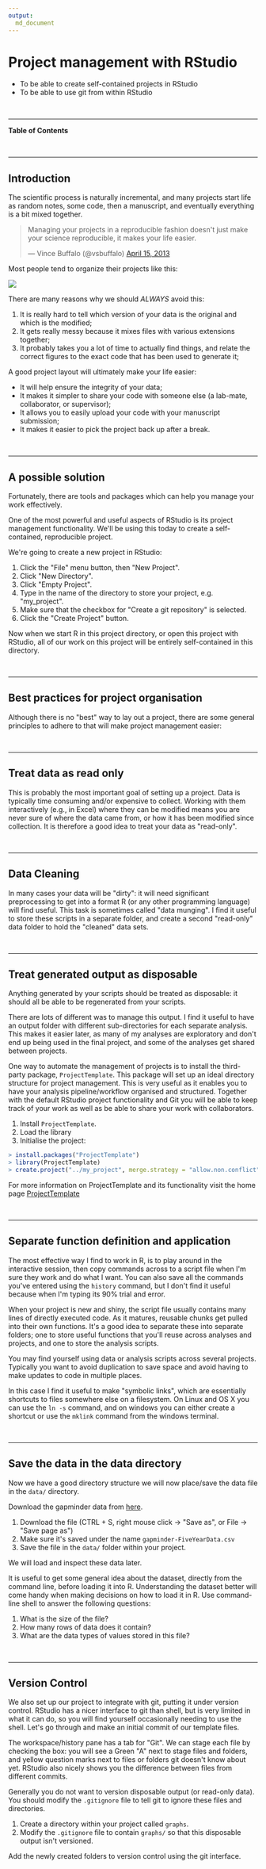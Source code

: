 ```yaml
---
output: 
  md_document
---
```

# Project management with RStudio

<!--sec data-title="Learning Objectives" data-id="obj" data-show=true data-collapse=false ces-->

* To be able to create self-contained projects in RStudio
* To be able to use git from within RStudio

<!--endsec-->

<br>

---

**Table of Contents**

<!-- toc -->

<br>

---

## Introduction

The scientific process is naturally incremental, and many projects
start life as random notes, some code, then a manuscript, and
eventually everything is a bit mixed together.

<blockquote class="twitter-tweet"><p>Managing your projects in a reproducible fashion doesn't just make your science reproducible, it makes your life easier.</p>&mdash; Vince Buffalo (@vsbuffalo) <a href="https://twitter.com/vsbuffalo/status/323638476153167872">April 15, 2013</a></blockquote>
<script async src="//platform.twitter.com/widgets.js" charset="utf-8"></script>

Most people tend to organize their projects like this:

![](images/bad_layout.png)

There are many reasons why we should *ALWAYS* avoid this:

1. It is really hard to tell which version of your data is
the original and which is the modified;
2. It gets really messy because it mixes files with various
extensions together;
3. It probably takes you a lot of time to actually find
things, and relate the correct figures to the exact code
that has been used to generate it;

A good project layout will ultimately make your life easier:

* It will help ensure the integrity of your data;
* It makes it simpler to share your code with someone else
(a lab-mate, collaborator, or supervisor);
* It allows you to easily upload your code with your manuscript submission;
* It makes it easier to pick the project back up after a break.

<br>

---

## A possible solution

Fortunately, there are tools and packages which can help you manage your work effectively.

One of the most powerful and useful aspects of RStudio is its project management
functionality. We'll be using this today to create a self-contained, reproducible
project.

<!--sec data-title="Challenge 1: Creating a self-contained project" data-id="ch1" data-show=true data-collapse=false ces-->

We're going to create a new project in RStudio:

1. Click the "File" menu button, then "New Project".
2. Click "New Directory".
3. Click "Empty Project".
4. Type in the name of the directory to store your project, e.g. "my_project".
5. Make sure that the checkbox for "Create a git repository" is selected.
6. Click the "Create Project" button.

<!--endsec-->

Now when we start R in this project directory, or open this project with RStudio,
all of our work on this project will be entirely self-contained in this directory.

<br>

---

## Best practices for project organisation

Although there is no "best" way to lay out a project, there are some general
principles to adhere to that will make project management easier:

<br>

---

## Treat data as read only

This is probably the most important goal of setting up a project. Data is
typically time consuming and/or expensive to collect. Working with them
interactively (e.g., in Excel) where they can be modified means you are never
sure of where the data came from, or how it has been modified since collection.
It is therefore a good idea to treat your data as "read-only".

<br>

---

## Data Cleaning

In many cases your data will be "dirty": it will need significant preprocessing
to get into a format R (or any other programming language) will find useful. This
task is sometimes called "data munging". I find it useful to store these scripts
in a separate folder, and create a second "read-only" data folder to hold the
"cleaned" data sets.

<br>

---

## Treat generated output as disposable

Anything generated by your scripts should be treated as disposable: it should
all be able to be regenerated from your scripts.

There are lots of different was to manage this output. I find it useful to
have an output folder with different sub-directories for each separate
analysis. This makes it easier later, as many of my analyses are exploratory
and don't end up being used in the final project, and some of the analyses
get shared between projects.

<!--sec data-title="Tip: ProjectTemplate - a possible solution" data-id="tip1" data-show=true data-collapse=true ces-->

One way to automate the management of projects is to install the third-party package, `ProjectTemplate`. This package will set up an ideal directory structure for project management. This is very useful as it enables you to have your analysis pipeline/workflow organised and structured. Together with the default RStudio project functionality and Git you will be able to keep track of your work as well as be able to share your work with collaborators.

1. Install `ProjectTemplate`.
2. Load the library
3. Initialise the project:


```r
> install.packages("ProjectTemplate")
> library(ProjectTemplate)
> create.project("../my_project", merge.strategy = "allow.non.conflict")
```

For more information on ProjectTemplate and its functionality visit the home page [ProjectTemplate](http://projecttemplate.net/index.html)

<!--endsec-->

<br>

---

## Separate function definition and application

The most effective way I find to work in R, is to play around in the interactive
session, then copy commands across to a script file when I'm sure they work and
do what I want. You can also save all the commands you've entered using the
`history` command, but I don't find it useful because when I'm typing its 90%
trial and error.

When your project is new and shiny, the script file usually contains many lines
of directly executed code. As it matures, reusable chunks get pulled into their
own functions. It's a good idea to separate these into separate folders; one
to store useful functions that you'll reuse across analyses and projects, and
one to store the analysis scripts.

<!--sec data-title="Tip: Avoiding duplication" data-id="tip2" data-show=true data-collapse=true ces-->

You may find yourself using data or analysis scripts across several projects. Typically you want to avoid duplication to save space and avoid having to make updates to code in multiple places.

In this case I find it useful to make "symbolic links", which are essentially shortcuts to files somewhere else on a filesystem. On Linux and OS X you can use the `ln -s` command, and on windows you can either create a shortcut or use the `mklink` command from the windows terminal.

<!--endsec-->

<br>

---

## Save the data in the data directory

Now we have a good directory structure we will now place/save the data file in the `data/` directory.

<!--sec data-title="Challenge 2" data-id="ch2" data-show=true data-collapse=false ces-->

Download the gapminder data from [here](https://raw.githubusercontent.com/resbaz/r-novice-gapminder-files/master/data/gapminder-FiveYearData.csv).

1. Download the file (CTRL + S, right mouse click -> "Save as", or File -> "Save page as")
2. Make sure it's saved under the name `gapminder-FiveYearData.csv`
3. Save the file in the `data/` folder within your project.

We will load and inspect these data later.

<!--endsec-->

<!--sec data-title="Challenge 3" data-id="obj" data-show=true data-collapse=false ces-->

It is useful to get some general idea about the dataset, directly from the command line, before loading it into R. Understanding the dataset better will come handy when making decisions on how to load it in R. Use command-line shell to answer the following questions:

1. What is the size of the file?
2. How many rows of data does it contain?
3. What are the data types of values stored in this file?

<!--endsec-->

<br>

---

## Version Control

We also set up our project to integrate with git, putting it under version control.
RStudio has a nicer interface to git than shell, but is very limited in what it can
do, so you will find yourself occasionally needing to use the shell. Let's go
through and make an initial commit of our template files.

The workspace/history pane has a tab for "Git". We can stage each file by checking the box:
you will see a Green "A" next to stage files and folders, and yellow question marks next to
files or folders git doesn't know about yet. RStudio also nicely shows you the difference
between files from different commits.

<!--sec data-title="Tip: Versioning disposable output" data-id="tip3" data-show=true data-collapse=true ces-->

Generally you do not want to version disposable output (or read-only data). You should modify the `.gitignore` file to tell git to ignore these files and directories.

<!--endsec-->

<!--sec data-title="Challenge 4" data-id="ch4" data-show=true data-collapse=false ces-->

1. Create a directory within your project called `graphs`.
2. Modify the `.gitignore` file to contain `graphs/` so that this disposable output isn't versioned.

Add the newly created folders to version control using the git interface.

<!--endsec-->

